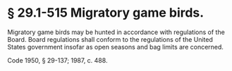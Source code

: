 # § 29.1-515 Migratory game birds.

<p>Migratory game birds may be hunted in accordance with regulations of the Board. Board regulations shall conform to the regulations of the United States government insofar as open seasons and bag limits are concerned.</p><p>Code 1950, § 29-137; 1987, c. 488.</p>